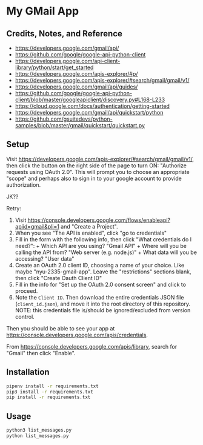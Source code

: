# My GMail App

## Credits, Notes, and Reference

  + https://developers.google.com/gmail/api/
  + https://github.com/google/google-api-python-client
  + https://developers.google.com/api-client-library/python/start/get_started
  + https://developers.google.com/apis-explorer/#p/
  + https://developers.google.com/apis-explorer/#search/gmail/gmail/v1/
  + https://developers.google.com/gmail/api/guides/
  + https://github.com/google/google-api-python-client/blob/master/googleapiclient/discovery.py#L168-L233
  + https://cloud.google.com/docs/authentication/getting-started
  + https://developers.google.com/gmail/api/quickstart/python
  + https://github.com/gsuitedevs/python-samples/blob/master/gmail/quickstart/quickstart.py

## Setup

Visit https://developers.google.com/apis-explorer/#search/gmail/gmail/v1/, then click the button on the right side of the page to turn ON: "Authorize requests using OAuth 2.0". This will prompt you to choose an appropriate "scope" and perhaps also to sign in to your google account to provide authorization.

JK??

Retry:

  1. Visit https://console.developers.google.com/flows/enableapi?apiid=gmail&pli=1 and "Create a Project".
  2. When you see "The API is enabled", click "go to credentials"
  3. Fill in the form with the following info, then click "What credentials do I need?":
    + Which API are you using? "Gmail API"
    + Where will you be calling the API from? "Web server (e.g. node.js)"
    + What data will you be accessing? "User data"
  4. Create an OAuth 2.0 client ID, choosing a name of your choice. Like maybe "nyu-2335-gmail-app". Leave the "restrictions" sections blank, then click "Create Oauth Client ID"
  5. Fill in the info for "Set up the OAuth 2.0 consent screen" and click to proceed.
  6. Note the `Client ID`. Then download the entire credentials JSON file (`client_id.json`), and move it into the root directory of this repository. NOTE: this credentials file is/should be ignored/excluded from version control.

Then you should be able to see your app at https://console.developers.google.com/apis/credentials.

From https://console.developers.google.com/apis/library, search for "Gmail" then click "Enable".




## Installation

```sh
pipenv install -r requirements.txt
pip3 install -r requirements.txt
pip install -r requirements.txt
```

## Usage

```sh
python3 list_messages.py
python list_messages.py
```
